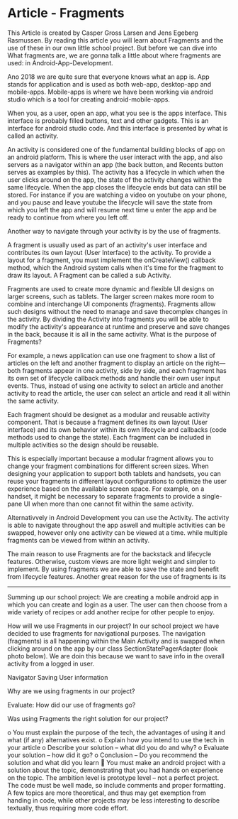 # Article - Fragments

This Article is created by Casper Gross Larsen and Jens Egeberg Rasmussen. By reading this article you will learn about Fragments and the use of these in our own little school project. But before we can dive into What fragments are, we are gonna talk a little about where fragments are used: in Android-App-Development.

Ano 2018 we are quite sure that everyone knows what an app is. App stands for application and is used as both web-app, desktop-app and mobile-apps. Mobile-apps is where we have been working via android studio which is a tool for creating android-mobile-apps. 

When you, as a user, open an app, what you see is the apps interface. This interface is probably filled buttons, text and other gadgets. This is an interface for android studio code. And this interface is presented by what is called an activity.

An activity is considered one of the fundamental building blocks of app on an android platform. This is where the user interact with the app, and also servers as a navigator within an app (the back button, and Recents button serves as examples by this). The activity has a lifecycle in which when the user clicks around on the app, the state of the activity changes within the same lifecycle. When the app closes the lifecycle ends but data can still be stored. For instance if you are watching a video on youtube on your phone, and you pause and leave youtube the lifecycle will save the state from which you left the app and will resume next time u enter the app and be ready to continue from where you left off.

Another way to navigate through your activity is by the use of fragments.

A fragment is usually used as part of an activity's user interface and contributes its own layout (User Interface) to the activity. To provide a layout for a fragment, you must implement the onCreateView() callback method, which the Android system calls when it's time for the fragment to draw its layout. A Fragment can be called a sub Activity.

Fragments are used to create more dynamic and flexible UI designs on larger screens, such as tablets. The larger screen makes more room to combine and interchange UI components (fragments). Fragments allow such designs without the need to manage and save thecomplex changes in the activity. By dividing the Activity into fragments you will be able to modify the activity's appearance at runtime and preserve and save changes in the back, because it is all in the same activity.
What is the purpose of Fragments?

For example, a news application can use one fragment to show a list of articles on the left and another fragment to display an article on the right—both fragments appear in one activity, side by side, and each fragment has its own set of lifecycle callback methods and handle their own user input events. Thus, instead of using one activity to select an article and another activity to read the article, the user can select an article and read it all within the same activity.

Each fragment should be designet as a modular and reusable activity component. That is because a fragment defines its own layout (User interface) and its own behavior within its own lifecycle and callbacks (code methods used to change the state). Each fragment can be included in multiple activities so the design should be reusable. 

This is especially important because a modular fragment allows you to change your fragment combinations for different screen sizes. When designing your application to support both tablets and handsets, you can reuse your fragments in different layout configurations to optimize the user experience based on the available screen space. For example, on a handset, it might be necessary to separate fragments to provide a single-pane UI when more than one cannot fit within the same activity.

Alternativvely in Android Development you can use the Activity. The activity is able to navigate throughout the app aswell and multiple activities can be swapped, however only one activity can be viewed at a time. while multiple fragments can be viewed from within an activity.

The main reason to use Fragments are for the backstack and lifecycle features. Otherwise, custom views are more light weight and simpler to implement. By using fragments we are able to save the state and benefit from lifecycle features. Another great reason for the use of fragments is its 

-------------------------------------
Summing up our school project:
We are creating a mobile android app in which you can create and login as a user. The user can then choose from a wide variety of recipes or add another recipe for other people to enjoy.

How will we use Fragments in our project?
In our school project we have decided to use fragments for navigational purposes. The navigation (fragments) is all happening within the Main Activity and is swapped when clicking around on the app by our class SectionStatePagerAdapter (look photo below). We are doin this because we want to save info in the overall activity from a logged in user.




Navigator
Saving User information

Why are we using fragments in our project?

Evaluate: How did our use of fragments go?

Was using Fragments the right solution for our project?

o You must explain the purpose of the tech, the advantages of using it and what (if any)
alternatives exist.
o Explain how you intend to use the tech in your article
o Describe your solution – what did you do and why?
o Evaluate your solution – how did it go?
o Conclusion – Do you recommend the solution and what did you learn
 You must make an android project with a solution about the topic, demonstrating that you had
hands on experience on the topic. The ambition level is prototype level – not a perfect project. The
code must be well made, so include comments and proper formatting. A few topics are more
theoretical, and thus may get exemption from handing in code, while other projects may be less
interesting to describe textually, thus requiring more code effort.

